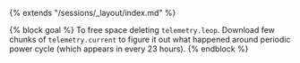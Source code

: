 {% extends "/sessions/_layout/index.md" %}

{% block goal %}
To free space deleting `telemetry.leop`. Download few chunks of `telemetry.current` to figure it out what happened around periodic power cycle (which appears in every 23 hours).
{% endblock %}
